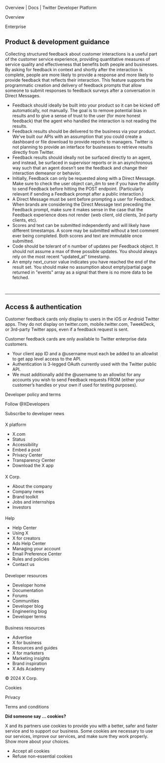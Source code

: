 



Overview | Docs | Twitter Developer Platform 





































































































Overview



Enterprise


Product & development guidance
------------------------------


Collecting structured feedback about customer interactions is a useful part of the customer service experience, providing quantitative measures of service quality and effectiveness that benefits both people and businesses. By asking for feedback in context and shortly after the interaction is complete, people are more likely to provide a response and more likely to provide feedback that reflects their interaction. This feature supports the programmatic creation and delivery of feedback prompts that allow someone to submit responses to feedback surveys after a conversation in Direct Messages.


* Feedback should ideally be built into your product so it can be kicked off automatically, not manually. The goal is to remove potential bias in results and to give a sense of trust to the user (for more honest feedback) that the agent who handled the interaction is not reading the results.
* Feedback results should be delivered to the business via your product. We've built our APIs with an assumption that you could create a dashboard or file download to provide reports to managers. Twitter is not planning to provide an interface for businesses to retrieve results directly from Twitter.
* Feedback results should ideally not be surfaced directly to an agent, and instead, be surfaced in supervisor reports or in an asynchronous way such that an agent doesn’t see the feedback and change their interaction demeanor or behavior.
* Initially, Feedback can only be requested along with a Direct Message. Make sure to check the user object can\_dm to see if you have the ability to send Feedback before hitting the POST endpoint. (Particularly relevant if sending a Feedback prompt after a public interaction.)
* A Direct Message must be sent before prompting a user for Feedback. When brands are considering the Direct Message text preceding the Feedback prompt, make sure it makes sense in the case that the Feedback experience does not render (web client, old clients, 3rd party clients, etc).
* Scores and text can be submitted independently and will likely have different timestamps. A score may be submitted without a text comment ever being completed. Both scores and text are immutable once submitted.
* Code should be tolerant of n ­number of updates per Feedback object. It should not assume a max of three possible updates. You should always rely on the most recent “updated\_at” timestamp.
* An empty next\_cursor value indicates you have reached the end of the result set. You should make no assumption about empty/partial page returned in "events" array as a signal that there is no more data to be fetched.


 




---



Access & authentication
------------------------


Customer feedback cards only display to users in the iOS or Android Twitter apps. They do not display on twitter.com, mobile.twitter.com, TweekDeck, or 3rd-party Twitter apps, even if a feedback request is sent. 


Customer feedback cards are only available to Twitter enterprise data customers.


* Your client app ID and a @username must each be added to an allowlist to get app ­level access to the API.
* Authentication is 3-­legged OAuth currently used with the Twitter public API.
* We must additionally add the @username to an allowlist for any accounts you wish to send Feedback requests FROM (either your customer’s handles or your own if used for testing purposes).



















Developer policy and terms


Follow @XDevelopers


Subscribe to developer news












#### 
 X platform


* X.com
* Status
* Accessibility
* Embed a post
* Privacy Center
* Transparency Center
* Download the X app




#### 
 X Corp.


* About the company
* Company news
* Brand toolkit
* Jobs and internships
* Investors




#### 
 Help


* Help Center
* Using X
* X for creators
* Ads Help Center
* Managing your account
* Email Preference Center
* Rules and policies
* Contact us




#### 
 Developer resources


* Developer home
* Documentation
* Forums
* Communities
* Developer blog
* Engineering blog
* Developer terms




#### 
 Business resources


* Advertise
* X for business
* Resources and guides
* X for marketers
* Marketing insights
* Brand inspiration
* X Ads Academy









 © 2024 X Corp.
 


Cookies


Privacy


Terms and conditions






















**Did someone say … cookies?**  
  


 X and its partners use cookies to provide you with a better, safer and
 faster service and to support our business. Some cookies are necessary to use
 our services, improve our services, and make sure they work properly.
 Show more about your choices.


 




* Accept all cookies
* Refuse non-essential cookies















